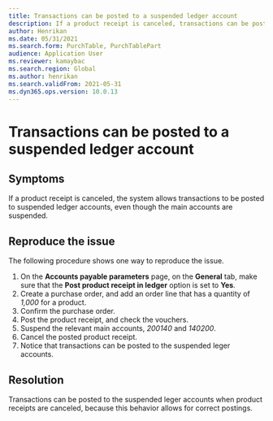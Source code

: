 ```yaml
---
title: Transactions can be posted to a suspended ledger account
description: If a product receipt is canceled, transactions can be posted to suspended ledger accounts even though the main accounts are suspended.
author: Henrikan
ms.date: 05/31/2021
ms.search.form: PurchTable, PurchTablePart
audience: Application User
ms.reviewer: kamaybac
ms.search.region: Global
ms.author: henrikan
ms.search.validFrom: 2021-05-31
ms.dyn365.ops.version: 10.0.13
---
```

# Transactions can be posted to a suspended ledger account

## Symptoms

If a product receipt is canceled, the system allows transactions to be posted to suspended ledger accounts, even though the main accounts are suspended.

## Reproduce the issue

The following procedure shows one way to reproduce the issue.

1. On the **Accounts payable parameters** page, on the **General** tab, make sure that the **Post product receipt in ledger** option is set to **Yes**.
1. Create a purchase order, and add an order line that has a quantity of *1,000* for a product.
1. Confirm the purchase order.
1. Post the product receipt, and check the vouchers.
1. Suspend the relevant main accounts, *200140* and *140200*.
1. Cancel the posted product receipt.
1. Notice that transactions can be posted to the suspended leger accounts.

## Resolution

Transactions can be posted to the suspended leger accounts when product receipts are canceled, because this behavior allows for correct postings.
